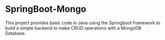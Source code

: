 # SpringBoot-Mongo

This project provides basic code in Java using the Springboot framework to build a simple backend to make CRUD operations with a MongoDB Database.
